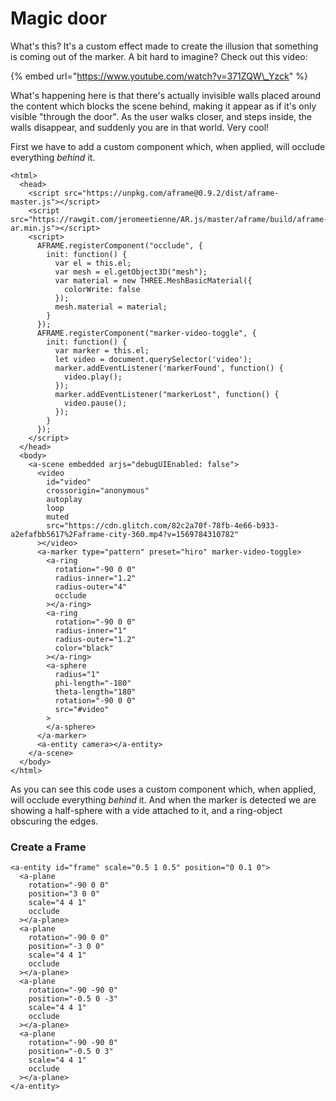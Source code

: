 # Magic door

What's this? It's a custom effect made to create the illusion that something is coming out of the marker. A bit hard to imagine? Check out this video:

{% embed url="https://www.youtube.com/watch?v=371ZQW\_Yzck" %}

What's happening here is that there's actually invisible walls placed around the content which blocks the scene behind, making it appear as if it's only visible "through the door". As the user walks closer, and steps inside, the walls disappear, and suddenly you are in that world. Very cool!

First we have to add a custom component which, when applied, will occlude everything _behind_ it.

```markup
<html>
  <head>
    <script src="https://unpkg.com/aframe@0.9.2/dist/aframe-master.js"></script>
    <script src="https://rawgit.com/jeromeetienne/AR.js/master/aframe/build/aframe-ar.min.js"></script>
    <script>
      AFRAME.registerComponent("occlude", {
        init: function() {
          var el = this.el;
          var mesh = el.getObject3D("mesh");
          var material = new THREE.MeshBasicMaterial({
            colorWrite: false
          });
          mesh.material = material;
        }
      });
      AFRAME.registerComponent("marker-video-toggle", {
        init: function() {
          var marker = this.el;
          let video = document.querySelector('video');
          marker.addEventListener('markerFound', function() {
            video.play();
          });
          marker.addEventListener("markerLost", function() {
            video.pause();
          });
        }
      });
    </script>
  </head>
  <body>
    <a-scene embedded arjs="debugUIEnabled: false">
      <video
        id="video"
        crossorigin="anonymous"
        autoplay
        loop
        muted
        src="https://cdn.glitch.com/82c2a70f-78fb-4e66-b933-a2efafbb5617%2Faframe-city-360.mp4?v=1569784310782"
      ></video>
      <a-marker type="pattern" preset="hiro" marker-video-toggle>
        <a-ring
          rotation="-90 0 0"
          radius-inner="1.2"
          radius-outer="4"
          occlude
        ></a-ring>
        <a-ring
          rotation="-90 0 0"
          radius-inner="1"
          radius-outer="1.2"
          color="black"
        ></a-ring>
        <a-sphere
          radius="1"
          phi-length="-180"
          theta-length="180"
          rotation="-90 0 0"
          src="#video"
        >
        </a-sphere>
      </a-marker>
      <a-entity camera></a-entity>
    </a-scene>
  </body>
</html>
```

As you can see this code uses a custom component which, when applied, will occlude everything _behind_ it. And when the marker is detected we are showing a half-sphere with a vide attached to it, and a ring-object obscuring the edges.

### Create a Frame

```markup
<a-entity id="frame" scale="0.5 1 0.5" position="0 0.1 0">
  <a-plane
    rotation="-90 0 0"
    position="3 0 0"
    scale="4 4 1"
    occlude
  ></a-plane>
  <a-plane
    rotation="-90 0 0"
    position="-3 0 0"
    scale="4 4 1"
    occlude
  ></a-plane>
  <a-plane
    rotation="-90 -90 0"
    position="-0.5 0 -3"
    scale="4 4 1"
    occlude
  ></a-plane>
  <a-plane
    rotation="-90 -90 0"
    position="-0.5 0 3"
    scale="4 4 1"
    occlude
  ></a-plane>
</a-entity>
```

